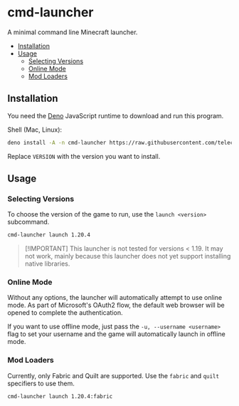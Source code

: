 # cmd-launcher

A minimal command line Minecraft launcher.

- [Installation](#installation)
- [Usage](#usage)
  - [Selecting Versions](#selecting-versions)
  - [Online Mode](#online-mode)
  - [Mod Loaders](#mod-loaders)

## Installation

You need the [Deno](https://deno.com) JavaScript runtime to download and run
this program.

Shell (Mac, Linux):

```sh
deno install -A -n cmd-launcher https://raw.githubusercontent.com/telectr/cmd-launcher/VERSION/cli.ts
```

Replace `VERSION` with the version you want to install.

## Usage

### Selecting Versions

To choose the version of the game to run, use the `launch <version>` subcommand.

```sh
cmd-launcher launch 1.20.4
```

> [!IMPORTANT] This launcher is not tested for versions < 1.19. It may not work,
> mainly because this launcher does not yet support installing native libraries.

### Online Mode

Without any options, the launcher will automatically attempt to use online mode.
As part of Microsoft's OAuth2 flow, the default web browser will be opened to
complete the authentication.

If you want to use offline mode, just pass the `-u, --username <username>` flag
to set your username and the game will automatically launch in offline mode.

### Mod Loaders

Currently, only Fabric and Quilt are supported. Use the `fabric` and `quilt`
specifiers to use them.

```sh
cmd-launcher launch 1.20.4:fabric
```
